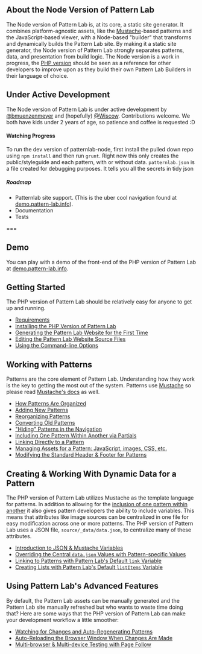 ## About the Node Version of Pattern Lab

The Node version of Pattern Lab is, at its core, a static site generator. It combines platform-agnostic assets, like the [Mustache](http://mustache.github.io/)-based patterns and the JavaScript-based viewer, with a Node-based "builder" that transforms and dynamically builds the Pattern Lab site. By making it a static site generator, the Node version of Pattern Lab strongly separates patterns, data, and presentation from build logic. The Node version is a work in progress, the [PHP version](https://github.com/pattern-lab/patternlab-php) should be seen as a reference for other developers to improve upon as they build their own Pattern Lab Builders in their language of choice.


## Under Active Development

The Node version of Pattern Lab is under active development by [@bmuenzenmeyer](https://twitter.com/bmuenzenmeyer) and (hopefully) [@Wiscow](https://twitter.com/Wiscow).  Contributions welcome.  We both have kids under 2 years of age, so patience and coffee is requested :D

#### Watching Progress

To run the dev version of patternlab-node, first install the pulled down repo using `npm install` and then run `grunt`.  Right now this only creates the public/styleguide and each pattern, with or without data. `patternlab.json` is a file created for debugging purposes.  It tells you all the secrets in tidy json

##### Roadmap
* Patternlab site support.  (This is the uber cool navigation found at [demo.pattern-lab.info](http://demo.pattern-lab.info)).
* Documentation
* Tests

===

## Demo

You can play with a demo of the front-end of the PHP version of Pattern Lab at [demo.pattern-lab.info](http://demo.pattern-lab.info).

## Getting Started

The PHP version of Pattern Lab should be relatively easy for anyone to get up and running. 

* [Requirements](https://github.com/pattern-lab/patternlab-php/wiki/Requirements)
* [Installing the PHP Version of Pattern Lab](https://github.com/pattern-lab/patternlab-php/wiki/Installing-the-PHP-Version-of-Pattern-Lab)
* [Generating the Pattern Lab Website for the First Time](https://github.com/pattern-lab/patternlab-php/wiki/Generating-the-Pattern-Lab-Website-for-the-First-Time)
* [Editing the Pattern Lab Website Source Files](https://github.com/pattern-lab/patternlab-php/wiki/Editing-the-Pattern-Lab-Website-Source-Files)
* [Using the Command-line Options](https://github.com/pattern-lab/patternlab-php/wiki/Using-the-Command-line-Options)

## Working with Patterns

Patterns are the core element of Pattern Lab. Understanding how they work is the key to getting the most out of the system. Patterns use [Mustache](http://mustache.github.io/) so please read [Mustache's docs](http://mustache.github.io/mustache.5.html) as well.

* [How Patterns Are Organized](https://github.com/pattern-lab/patternlab-php/wiki/How-Patterns-Are-Organized)
* [Adding New Patterns](https://github.com/pattern-lab/patternlab-php/wiki/Adding-New-Patterns)
* [Reorganizing Patterns](https://github.com/pattern-lab/patternlab-php/wiki/Reorganizing-Patterns)
* [Converting Old Patterns](https://github.com/pattern-lab/patternlab-php/wiki/Converting-Old-Patterns)
* ["Hiding" Patterns in the Navigation](https://github.com/pattern-lab/patternlab-php/wiki/Hiding-Patterns-in-the-Navigation)
* [Including One Pattern Within Another via Partials](https://github.com/pattern-lab/patternlab-php/wiki/Including-One-Pattern-Within-Another)
* [Linking Directly to a Pattern](https://github.com/pattern-lab/patternlab-php/wiki/Linking-Directly-to-a-Pattern)
* [Managing Assets for a Pattern: JavaScript, images, CSS, etc.](https://github.com/pattern-lab/patternlab-php/wiki/Managing-Assets-for-a-Pattern)
* [Modifying the Standard Header & Footer for Patterns](https://github.com/pattern-lab/patternlab-php/wiki/Modifying-the-Standard-Header-&-Footer-for-Patterns)

## Creating & Working With Dynamic Data for a Pattern

The PHP version of Pattern Lab utilizes Mustache as the template language for patterns. In addition to allowing for the [inclusion of one pattern within another](https://github.com/pattern-lab/patternlab-php/wiki/Including-One-Pattern-Within-Another) it also gives pattern developers the ability to include variables. This means that attributes like image sources can be centralized in one file for easy modification across one or more patterns. The PHP version of Pattern Lab uses a JSON file, `source/_data/data.json`, to centralize many of these attributes.

* [Introduction to JSON & Mustache Variables](http://github.com/pattern-lab/patternlab-php/wiki/Introduction-to-JSON-&-Mustache-Variables)
* [Overriding the Central `data.json` Values with Pattern-specific Values](https://github.com/pattern-lab/patternlab-php/wiki/Overriding-the-Central-%60data.json%60-Values-with-Pattern-specific-Values)
* [Linking to Patterns with Pattern Lab's Default `link` Variable](https://github.com/pattern-lab/patternlab-php/wiki/Linking-to-Patterns-with-Pattern-Lab's-Default-%60link%60-Variable)
* [Creating Lists with Pattern Lab's Default `listItems` Variable](https://github.com/pattern-lab/patternlab-php/wiki/Creating-Lists-with-Pattern-Lab's-Default-%60listItems%60-Variable)

## Using Pattern Lab's Advanced Features

By default, the Pattern Lab assets can be manually generated and the Pattern Lab site manually refreshed but who wants to waste time doing that? Here are some ways that the PHP version of Pattern Lab can make your development workflow a little smoother:

* [Watching for Changes and Auto-Regenerating Patterns](https://github.com/pattern-lab/patternlab-php/wiki/Watching-for-Changes-and-Auto-Regenerating-Patterns)
* [Auto-Reloading the Browser Window When Changes Are Made](https://github.com/pattern-lab/patternlab-php/wiki/Auto-Reloading-the-Browser-Window-When-Changes-Are-Made)
* [Multi-browser & Multi-device Testing with Page Follow](https://github.com/pattern-lab/patternlab-php/wiki/Multi-browser-&-Multi-device-Testing-with-Page-Follow)
